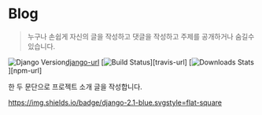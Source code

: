 # Blog

> 누구나 손쉽게 자신의 글을 작성하고 댓글을 작성하고 주제를 공개하거나 숨길수 있습니다.


![Django Version][django-image][django-url]
[![Build Status][travis-image]][travis-url]
[![Downloads Stats][npm-downloads]][npm-url]

한 두 문단으로 프로젝트 소개 글을 작성합니다.


<!-- Markdown link & img dfn's -->
[django-image]: https://img.shields.io/badge/django-2.1-blue.svgstyle=flat-square
[django-url]: https://www.djangoproject.com/
[npm-downloads]: https://img.shields.io/npm/dm/datadog-metrics.svg?style=flat-square
[travis-image]: https://img.shields.io/travis/dbader/node-datadog-metrics/master.svg?style=flat-square
https://img.shields.io/badge/django-2.1-blue.svgstyle=flat-square
